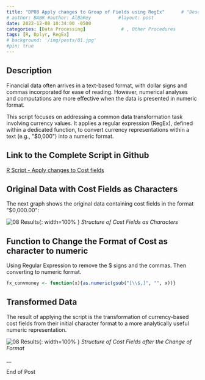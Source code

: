 ```yaml
---
title: "DP08 Apply changes to Group of Fields using RegEx"      # "Description of R Scripts for data processing."
# author: BABR #author: AlBaRey          #layout: post
date: 2022-12-08 10:34:00 -0500
categories: [Data Processing]             # , Other Procedures
tags: [R, Dplyr, RegEx]
# background: '/img/posts/01.jpg'
#pin: true
---
```


## Description

Financial data often arrives in a text-based format, with dollar signs and commas incorporated for ease of reading. However, numerical analyses and computations are more effective when the data is presented in numeric format.

This script focuses on addressing a common data transformation task involving currency values. It applies a regular expression (RegEx), defined within a dedicated function, to convert currency representations within a text (e.g., "$0,000") into a numeric format.


## Link to the Complete Script in Github
[R Script - Apply changes to Cost fields](https://github.com/albarey33/Data_Analysis_R/blob/main/08%20Apply%20changes%20to%20Cost%20fields.R)


## Original Data with Cost Fields as Characters 

The next graph shows the original data containing cost fields in the format "$0,000.00":

![08 Results](/images/DataProcess/08_Structure_of_Imported_Data_Cost_Fields_as_Characters.PNG){: width=100% }   <!--# {: width="550" height="350" }-->
_Structure of Cost Fields as Characters_

## Function to Change the Format of Cost as character to numeric

Using Regular Expression to remove the $ signs and the commas. Then converting to numeric format.

```R
fx_convmoney <- function(x){as.numeric(gsub("[\\$,]", "", x))}
```

## Transformed Data

The result of applying the script is the transformation of currency-based cost fields from their initial character format to a more analytically useful numeric representation.

![08 Results](/images/DataProcess/08_Structure_of_Cost_Fields_after_the_Change_of_Format.PNG){: width=100% }   <!--# {: width="550" height="350" }-->
_Structure of Cost Fields after the Change of Format_

__

End of Post



